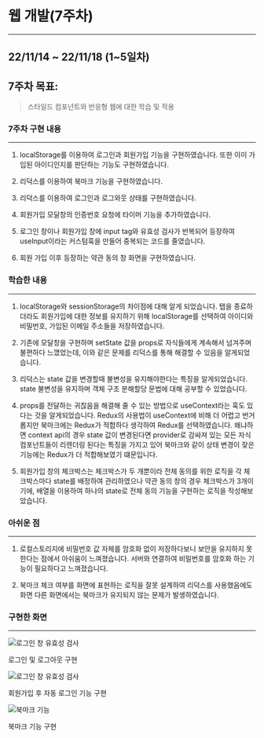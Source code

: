 # 웹 개발(7주차)

---

## 22/11/14 ~ 22/11/18 (1~5일차)

## 7주차 목표:

> 스타일드 컴포넌트와 반응형 웹에 대한 학습 및 적용

### 7주차 구현 내용

---

1. localStorage를 이용하여 로그인과 회원가입 기능을 구현하였습니다. 또한 이미 가입된 아이디인지를 판단하는 기능도 구현하였습니다.

2. 리덕스를 이용하여 북마크 기능을 구현하였습니다.

3. 리덕스를 이용하여 로그인과 로그와웃 상태를 구현하였습니다.

4. 회원가입 모달창의 인증번호 요청에 타이머 기능을 추가하였습니다.

5. 로그인 창이나 회원가입 창에 input tag와 유효성 검사가 반복되어 등장하여 useInput이라는 커스텀훅을 만들어 중복되는 코드를 줄였습니다.

6. 회원 가입 이후 등장하는 약관 동의 창 화면을 구현하였습니다.

### 학습한 내용

---

1. localStorage와 sessionStorage의 차이점에 대해 알게 되었습니다. 탭을 종료하더라도 회원가입에 대한 정보를 유지하기 위해 localStorage를 선택하여 아이디와 비밀번호, 가입된 이메일 주소들을 저장하였습니다.

2. 기존에 모달창을 구현하며 setState 값을 props로 자식들에게 계속해서 넘겨주며 불편하다 느꼈었는데, 이와 같은 문제를 리덕스를 통해 해결할 수 있음을 알게되었습니다.

3. 리덕스는 state 값을 변경할때 불변성을 유지해야한다는 특징을 알게되었습니다. state 불변성을 유지하며 객체 구조 분해할당 문법에 대해 공부할 수 있었습니다.

4. props를 전달하는 귀찮음을 해결해 줄 수 있는 방법으로 useContext라는 훅도 있다는 것을 알게되었습니다. Redux의 사용법이 useContext에 비해 더 어렵고 번거롭지만 북마크에는 Redux가 적합하다 생각하여 Redux를 선택하였습니다. 왜냐하면 context api의 경우 state 값이 변경된다면 provider로 감싸져 있는 모든 자식 컴포넌트들이 리렌더링 된다는 특징을 가지고 있어 북마크와 같이 상태 변경이 잦은 기능에는 Redux가 더 적합해보였기 떄문입니다.

5. 회원가입 창의 체크박스는 체크박스가 두 개뿐이라 전체 동의를 위한 로직을 각 체크박스마다 state를 배정하여 관리하였으나 약관 동의 창의 경우 체크박스가 3개이기에, 배열을 이용하여 하나의 state로 전체 동의 기능을 구현하는 로직을 작성해보았습니다.

### 아쉬운 점

---

1. 로컬스토리지에 비밀번호 값 자체를 암호화 없이 저장하다보니 보안을 유지하지 못한다는 점에서 아쉬움이 느껴졌습니다. 서버와 연결하여 비밀번호를 암호화 하는 기능이 필요하다고 느껴졌습니다.

2. 북마크 체크 여부를 화면에 표현하는 로직을 잘못 설계하여 리덕스를 사용했음에도 화면 다른 화면에서는 북마크가 유지되지 않는 문제가 발생하였습니다.

### 구현한 화면

---

![로그인 창 유효성 검사](./img/loginToLogout.gif)

로그인 및 로그아웃 구현

![로그인 창 유효성 검사](./img/register.gif)

회원가입 후 자동 로그인 기능 구현

![북마크 기능](./img/bookmark.gif)

북마크 기능 구현
